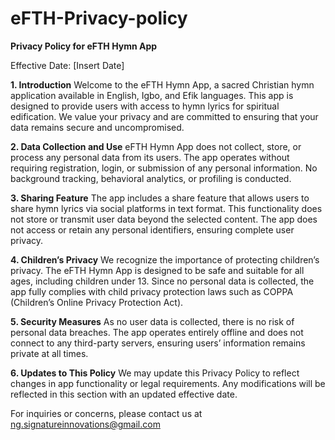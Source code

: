 # eFTH-Privacy-policy

**Privacy Policy for eFTH Hymn App**

Effective Date: [Insert Date]

**1. Introduction**
Welcome to the eFTH Hymn App, a sacred Christian hymn application available in English, Igbo, and Efik languages. 
This app is designed to provide users with access to hymn lyrics for spiritual edification. 
We value your privacy and are committed to ensuring that your data remains secure and uncompromised.

**2. Data Collection and Use**
eFTH Hymn App does not collect, store, or process any personal data from its users. 
The app operates without requiring registration, login, or submission of any personal information. 
No background tracking, behavioral analytics, or profiling is conducted.

**3. Sharing Feature**
The app includes a share feature that allows users to share hymn lyrics via social platforms in text format. 
This functionality does not store or transmit user data beyond the selected content. 
The app does not access or retain any personal identifiers, ensuring complete user privacy.

**4. Children’s Privacy**
We recognize the importance of protecting children’s privacy. 
The eFTH Hymn App is designed to be safe and suitable for all ages, including children under 13. 
Since no personal data is collected, the app fully complies with child privacy protection laws such as COPPA (Children’s Online Privacy Protection Act).

**5. Security Measures**
As no user data is collected, there is no risk of personal data breaches. 
The app operates entirely offline and does not connect to any third-party servers, ensuring users’ information remains private at all times.

**6. Updates to This Policy**
We may update this Privacy Policy to reflect changes in app functionality or legal requirements. 
Any modifications will be reflected in this section with an updated effective date.

For inquiries or concerns, please contact us at ng.signatureinnovations@gmail.com

